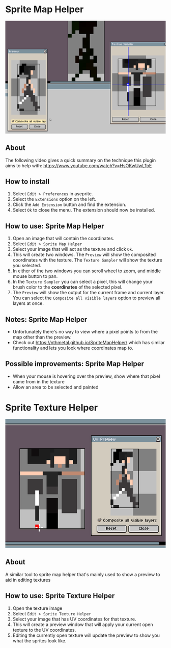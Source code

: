 # Sprite Map Helper

![Example_Painting](readme/Aseprite_PlTLTXMUE5.gif)

## About
The following video gives a quick summary on the technique this plugin aims to help with: https://www.youtube.com/watch?v=HsOKwUwL1bE

## How to install

1. Select `Edit > Preferences` in aseprite.
2. Select the `Extensions` option on the left.
3. Click the `Add Extension` button and find the extension.
4. Select `Ok` to close the menu. The extension should now be installed.

## How to use: Sprite Map Helper

1. Open an image that will contain the coordinates.
2. Select `Edit > Sprite Map Helper`
3. Select your image that will act as the texture and click `Ok`.
4. This will create two windows. The `Preview` will show the composited coordinates with the texture. The `Texture Sampler` will show the texture you selected.
5. In either of the two windows you can scroll wheel to zoom, and middle mouse button to pan.
6. In the `Texture Sampler` you can select a pixel, this will change your brush color to the **coordinates** of the selected pixel. 
7. The `Preview` will show the output for the current frame and current layer. You can select the `Composite all visible layers` option to preview all layers at once.

## Notes: Sprite Map Helper

* Unfortunately there's no way to view where a pixel points to from the map other than the preview.
* Check out https://nthmetal.github.io/SpriteMapHelper/ which has similar functionality and lets you look where coordinates map to.

## Possible improvements: Sprite Map Helper

* When your mouse is hovering over the preview, show where that pixel came from in the texture
* Allow an area to be selected and painted

# Sprite Texture Helper

![Example_Texture_Edits](readme/Aseprite_YLGGxxdMHs.gif)

## About
A similar tool to sprite map helper that's mainly used to show a preview to aid in editing textures

## How to use: Sprite Texture Helper

1. Open the texture image
2. Select `Edit > Sprite Texture Helper`
3. Select your image that has UV coordinates for that texture.
4. This will create a preview window that will apply your current open texture to the UV coordinates.
5. Editing the currently open texture will update the preview to show you what the sprites look like.
